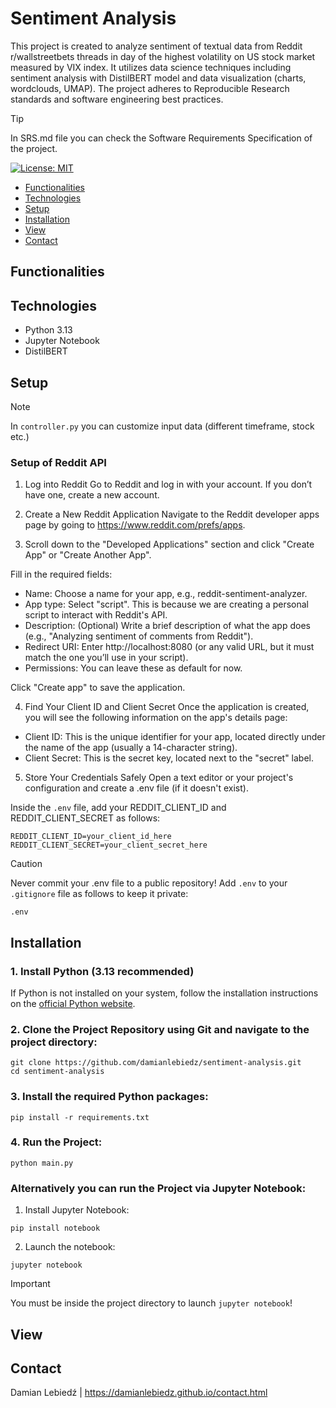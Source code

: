 # Sentiment Analysis

This project is created to analyze sentiment of textual data from Reddit r/wallstreetbets threads in day of the highest volatility on US stock market measured by VIX index.
It utilizes data science techniques including sentiment analysis with DistilBERT model and data visualization (charts, wordclouds, UMAP).
The project adheres to Reproducible Research standards and software engineering best practices.

> [!TIP]
> In SRS.md file you can check the Software Requirements Specification of the project.

[![License: MIT](https://img.shields.io/badge/License-MIT-yellow.svg)](https://opensource.org/licenses/MIT)

- [Functionalities](#functionalities)
- [Technologies](#technologies)
- [Setup](#setup)
- [Installation](#installation)
- [View](#view)
- [Contact](#contact)

## Functionalities

## Technologies
- Python 3.13
- Jupyter Notebook
- DistilBERT

## Setup
> [!NOTE]
> In `controller.py` you can customize input data (different timeframe, stock etc.)

### Setup of Reddit API

1. Log into Reddit
Go to Reddit and log in with your account. If you don’t have one, create a new account.

2. Create a New Reddit Application
Navigate to the Reddit developer apps page by going to https://www.reddit.com/prefs/apps.

3. Scroll down to the "Developed Applications" section and click "Create App" or "Create Another App".

Fill in the required fields:
- Name: Choose a name for your app, e.g., reddit-sentiment-analyzer.
- App type: Select "script". This is because we are creating a personal script to interact with Reddit's API.
- Description: (Optional) Write a brief description of what the app does (e.g., "Analyzing sentiment of comments from Reddit").
- Redirect URI: Enter http://localhost:8080 (or any valid URL, but it must match the one you’ll use in your script).
- Permissions: You can leave these as default for now.

Click "Create app" to save the application.

4. Find Your Client ID and Client Secret
Once the application is created, you will see the following information on the app's details page:

- Client ID: This is the unique identifier for your app, located directly under the name of the app (usually a 14-character string).
- Client Secret: This is the secret key, located next to the "secret" label.

5. Store Your Credentials Safely
Open a text editor or your project's configuration and create a .env file (if it doesn't exist).

Inside the `.env` file, add your REDDIT_CLIENT_ID and REDDIT_CLIENT_SECRET as follows:

```
REDDIT_CLIENT_ID=your_client_id_here
REDDIT_CLIENT_SECRET=your_client_secret_here
```

> [!CAUTION]
> Never commit your .env file to a public repository! Add `.env` to your `.gitignore` file as follows to keep it private:

```
.env
```

## Installation

### 1. Install Python (3.13 recommended)
If Python is not installed on your system, follow the installation instructions on the [official Python website](https://www.python.org/downloads/).
### 2. Clone the Project Repository using Git and navigate to the project directory:
```
git clone https://github.com/damianlebiedz/sentiment-analysis.git
cd sentiment-analysis
```
### 3. Install the required Python packages:
```
pip install -r requirements.txt
```
### 4. Run the Project:
```
python main.py
```
### Alternatively you can run the Project via Jupyter Notebook:

1. Install Jupyter Notebook:
```
pip install notebook
```
2. Launch the notebook:
```
jupyter notebook
```
> [!IMPORTANT]
> You must be inside the project directory to launch `jupyter notebook`!

## View

## Contact
Damian Lebiedź | https://damianlebiedz.github.io/contact.html


